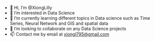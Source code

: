 - 👋 Hi, I’m @XiongLilly
- 👀 I’m interested in Data Science
- 🌱 I’m currently learning different topics in Data science such as Time Series, Neural Network and GIS and spatial data
- 💞️ I’m looking to collaborate on any Data Science projects
- 📫 Contact me by email at xiongl795@gmail.com

<!---
XiongLilly/XiongLilly is a ✨ special ✨ repository because its `README.md` (this file) appears on your GitHub profile.
You can click the Preview link to take a look at your changes.
--->
